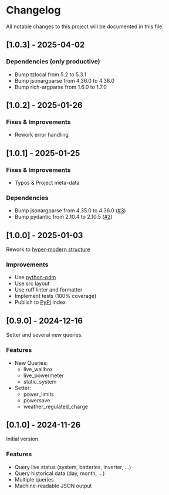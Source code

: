 # Changelog

All notable changes to this project will be documented in this file.

## [1.0.3] - 2025-04-02

### Dependencies (only productive)
- Bump tzlocal from 5.2 to 5.3.1
- Bump jsonargparse from 4.36.0 to 4.38.0
- Bump rich-argparse from 1.6.0 to 1.7.0

## [1.0.2] - 2025-01-26

### Fixes & Improvements
- Rework error handling

## [1.0.1] - 2025-01-25

### Fixes & Improvements
- Typos & Project meta-data

### Dependencies
- Bump jsonargparse from 4.35.0 to 4.36.0 ([#3](https://github.com/waldbaer/e3dc-cli/pull/3))
- Bump pydantic from 2.10.4 to 2.10.5 ([#2](https://github.com/waldbaer/e3dc-cli/pull/2))

## [1.0.0] - 2025-01-03

Rework to [hyper-modern structure](https://cjolowicz.github.io/posts/hypermodern-python-01-setup/)

### Improvements
- Use [python-pdm](https://pdm-project.org/)
- Use src layout
- Use ruff linter and formatter
- Implement tests (100% coverage)
- Publish to [PyPI](https://pypi.org/) index

## [0.9.0] - 2024-12-16

Setter and several new queries.

### Features
- New Queries:
  - live_wallbox
  - live_powermeter
  - static_system
- Setter:
  - power_limits
  - powersave
  - weather_regulated_charge

## [0.1.0] - 2024-11-26

Initial version.

### Features
- Query live status (system, batteries, inverter, ...)
- Query historical data (day, month, ...)
- Multiple queries
- Machine-readable JSON output
